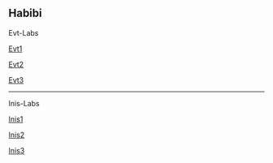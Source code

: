 Habibi
---------------------------------------
Evt-Labs

[Evt1](https://splendorous-marshmallow-3bfdcc.netlify.app/evt1/evt1)

[Evt2](https://splendorous-marshmallow-3bfdcc.netlify.app/evt2/evt2)

[Evt3](https://splendorous-marshmallow-3bfdcc.netlify.app/evt3/3_lab_evt)

---------------------------------------
Inis-Labs

[Inis1](https://splendorous-marshmallow-3bfdcc.netlify.app/inis-lab1/)

[Inis2](https://splendorous-marshmallow-3bfdcc.netlify.app/inis-lab2/2.html)

[Inis3](https://splendorous-marshmallow-3bfdcc.netlify.app/inis-lab3/3.html)
